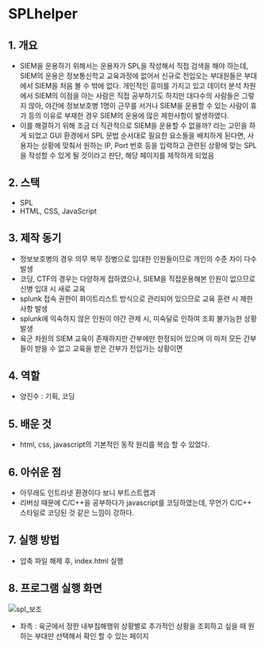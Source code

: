 # SPLhelper
## 1. 개요
- SIEM을 운용하기 위해서는 운용자가 SPL을 작성해서 직접 검색을 해야 하는데, SIEM의 운용은 정보통신학교 교육과정에 없어서 신규로 전입오는 부대원들은 부대에서 SIEM을 처음 볼 수 밖에 없다. 개인적인 흥미를 가지고 있고 데이터 분석 차원에서 SIEM의 이점을 아는 사람은 직접 공부하기도 하지만 대다수의 사람들은 그렇지 않아, 야간에 정보보호병 1명이 근무를 서거나 SIEM을 운용할 수 있는 사람이 휴가 등의 이유로 부재한 경우 SIEM의 운용에 많은 제한사항이 발생하였다.
- 이를 해결하기 위해 조금 더 직관적으로 SIEM을 운용할 수 없을까? 라는 고민을 하게 되었고 GUI 환경에서 SPL 문법 순서대로 필요한 요소들을 배치하게 된다면, 사용자는 상황에 맞춰서 원하는 IP, Port 번호 등을 입력하고 관련된 상황에 맞는 SPL을 작성할 수 있게 될 것이라고 판단, 해당 페이지를 제작하게 되었음 

## 2. 스택
- SPL
- HTML, CSS, JavaScript

## 3. 제작 동기
- 정보보호병의 경우 의무 복무 징병으로 입대한 인원들이므로 개인의 수준 차이 다수 발생
- 코딩, CTF의 경우는 다양하게 접하였으나, SIEM을 직접운용해본 인원이 없으므로 신병 입대 시 새로 교육
- splunk 접속 권한이 화이트리스트 방식으로 관리되어 있으므로 교육 훈련 시 제한 사항 발생
- splunk에 익숙하지 않은 인원이 야간 관제 시, 미숙달로 인하여 조회 불가능한 상황 발생
- 육군 차원의 SIEM 교육이 존재하지만 간부에만 한정되어 있으며 이 마저 모든 간부들이 받을 수 없고 교육을 받은 간부가 전입가는 상황이면

## 4. 역할
- 양진수 :  기획, 코딩

## 5. 배운 것
- html, css, javascript의 기본적인 동작 원리를 복습 할 수 있었다.

## 6. 아쉬운 점
- 아무래도 인트라넷 환경이다 보니 부트스트랩과 
- 리버싱 때문에 C/C++을 공부하다가 javascript를 코딩하였는데, 무언가 C/C++ 스타일로 코딩된 것 같은 느낌이 강하다.

## 7. 실행 방법
- 압축 파일 해제 후, index.html 실행

## 8. 프로그램 실행 화면
![spl_보조](https://user-images.githubusercontent.com/85774577/221391235-d1528664-8e46-4738-971a-c1f6a342afcb.png)
- 좌측 : 육군에서 정한 내부침해행위 상황별로 추가적인 상황을 조회하고 싶을 때 원하는 부대만 선택해서 확인 할 수 있는 페이지
